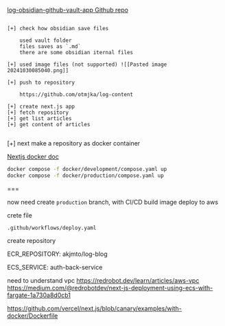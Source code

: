 
[log-obsidian-github-vault-app Github repo](https://github.com/otmjka/log-obsidian-github-vault-app)

```

[+] check how obsidian save files

	used vault folder
	files saves as `.md`
	there are some obsidian iternal files

[+] used image files (not supported) ![[Pasted image 20241030085040.png]]

[+] push to repository

	https://github.com/otmjka/log-content
	
[+] create next.js app
[+] fetch repository
[+] get list articles
[+] get content of articles


```

[+] next make a repository as docker container 

[Nextjs docker doc ](https://nextjs.org/docs/app/building-your-application/deploying#docker-image)

```bash
docker compose -f docker/development/compose.yaml up
docker compose -f docker/production/compose.yaml up
```

===

now need create `production` branch, with CI/CD
build image
deploy to aws

crete file 

`.github/workflows/deploy.yaml`

create repository

ECR_REPOSITORY: akjmto/log-blog

ECS_SERVICE: auth-back-service

need to understand vpc
https://redrobot.dev/learn/articles/aws-vpc
https://medium.com/@redrobotdev/next-js-deployment-using-ecs-with-fargate-1a730a8d0cb1

https://github.com/vercel/next.js/blob/canary/examples/with-docker/Dockerfile


